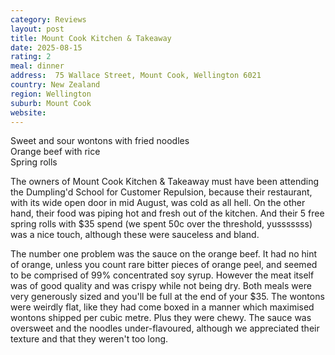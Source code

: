 ```yaml
---
category: Reviews
layout: post
title: Mount Cook Kitchen & Takeaway
date: 2025-08-15
rating: 2
meal: dinner
address:  75 Wallace Street, Mount Cook, Wellington 6021
country: New Zealand
region: Wellington
suburb: Mount Cook
website: 
---
```

Sweet and sour wontons with fried noodles  
Orange beef with rice  
Spring rolls  

The owners of Mount Cook Kitchen & Takeaway must have been attending the Dumpling'd School for Customer Repulsion, because their restaurant, with its wide open door in mid August, was cold as all hell. On the other hand, their food was piping hot and fresh out of the kitchen. And their 5 free spring rolls with $35 spend (we spent 50c over the threshold, yusssssss) was a nice touch, although these were sauceless and bland. 

The number one problem was the sauce on the orange beef. It had no hint of orange, unless you count rare bitter pieces of orange peel, and seemed to be comprised of 99% concentrated soy syrup. However the meat itself was of good quality and was crispy while not being dry. Both meals were very generously sized and you'll be full at the end of your $35. The wontons were weirdly flat, like they had come boxed in a manner which maximised wontons shipped per cubic metre. Plus they were chewy. The sauce was oversweet and the noodles under-flavoured, although we appreciated their texture and that they weren't too long. 